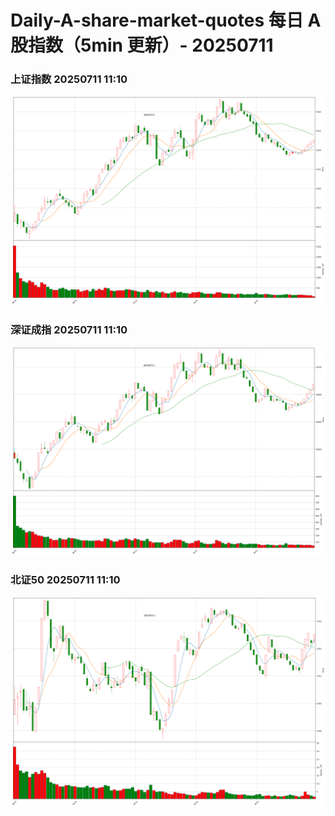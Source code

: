 
# Daily-A-share-market-quotes 每日 A 股指数（5min 更新）- 20250711

### 上证指数 20250711 11:10
![](./fig/2025/7/20250711-sh000001.png)

### 深证成指 20250711 11:10
![](./fig/2025/7/20250711-sz399001.png)

### 北证50 20250711 11:10
![](./fig/2025/7/20250711-bj899050.png)

